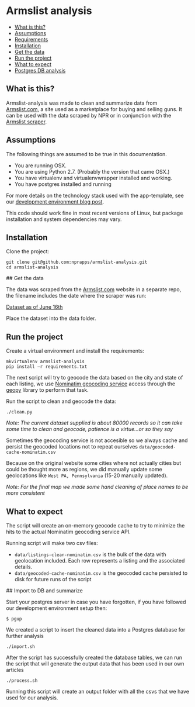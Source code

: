 # Armslist analysis

* [What is this?](#what-is-this)
* [Assumptions](#assumptions)
* [Requirements](#requirements)
* [Installation](#installation)
* [Get the data](#get-data)
* [Run the project](#run)
* [What to expect](#what-to-expect)
* [Postgres DB analysis](#db-analysis)

## What is this? <a id="what-is-this"></a>

Armslist-analysis was made to clean and summarize data from [Armslist.com](http://www.armslist.com/), a site used as a marketplace for buying and selling guns. It can be used with the data scraped by NPR or in conjunction with the [Armslist scraper](http://github.com/nprapps/armslist-scraper).

## Assumptions <a id="assumptions"></a>

The following things are assumed to be true in this documentation.
* You are running OSX.
* You are using Python 2.7. (Probably the version that came OSX.)
* You have virtualenv and virtualenvwrapper installed and working.
* You have postgres installed and running

For more details on the technology stack used with the app-template, see our [development environment blog post](http://blog.apps.npr.org/2013/06/06/how-to-setup-a-developers-environment.html).

This code should work fine in most recent versions of Linux, but package installation and system dependencies may vary.

## Installation <a id="installation"></a>

Clone the project:

```
git clone git@github.com:nprapps/armslist-analysis.git
cd armslist-analysis
```

## Get the data <a id="get-data"></a>

The data was scraped from the [Armslist.com](http://www.armslist.com/) website in a separate repo, the filename includes the date where the scraper was run:

[Dataset as of June 16th](http://apps.npr.org/armslist-analysis/armslist-listings-2016-06-16.csv)

Place the dataset into the data folder.

## Run the project <a id="run"></a>

Create a virtual environment and install the requirements:

```
mkvirtualenv armslist-analysis
pip install –r requirements.txt
```

The next script will try to geocode the data based on the city and state of each listing, we use [Nominatim geocoding service](http://wiki.openstreetmap.org/wiki/Nominatim) access through the [geopy](http://geopy.readthedocs.io/en/latest/#) library to perform that task.

Run the script to clean and geocode the data:

```
./clean.py
```

*Note: The current dataset supplied is about 80000 records so it can take some time to clean and geocode, patience is a virtue...or so they say*

Sometimes the geocoding service is not accesible so we always cache and persist the geocoded locations not to repeat ourselves `data/geocoded-cache-nominatim.csv`

Because on the original website some cities where not actually cities but could be thought more as regions, we did manually update some geolocations like `West PA, Pennsylvania` (15-20 manually updated).

*Note: For the final map we made some hand cleaning of place names to be more consistent*

## What to expect <a id="what-to-expect"></a>

The script will create an on-memory geocode cache to try to minimize the hits to the actual Nominatim geocoding service API.

Running script will make two csv files:

* `data/listings-clean-nominatim.csv` is the bulk of the data with geolocation included. Each row represents a listing and the associated details.
* `data/geocoded-cache-nominatim.csv` is the geocoded cache persisted to disk for future runs of the script

## Import to DB and summarize <a id="db-analysis"></a>

Start your postgres server in case you have forgotten, if you have followed our development environment setup then:

```
$ pgup
```


We created a script to insert the cleaned data into a Postgres database for further analysis

```
./import.sh
```

After the script has successfully created the database tables, we can run the script that will generate the output data that has been used in our own articles

```
./process.sh
```

Running this script will create an output folder with all the csvs that we have used for our analysis.

